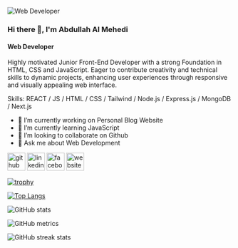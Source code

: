 ![Web Developer](https://i.ibb.co.com/nNkkmkFs/programming.jpg)

### Hi there 👋, I'm Abdullah Al Mehedi
#### Web Developer

Highly motivated Junior Front-End Developer with a strong Foundation in HTML, CSS and JavaScript. Eager to contribute creativity and technical skills to dynamic projects, enhancing user experiences through responsive and visually appealing web interface.

Skills: REACT / JS / HTML / CSS / Tailwind / Node.js / Express.js / MongoDB / Next.js

- 🔭 I’m currently working on Personal Blog Website 
- 🌱 I’m currently learning JavaScript 
- 👯 I’m looking to collaborate on Github 
- 💬 Ask me about Web Development 


[<img src='https://cdn.jsdelivr.net/npm/simple-icons@3.0.1/icons/github.svg' alt='github' height='40'>](https://github.com/Mehedi86)  [<img src='https://cdn.jsdelivr.net/npm/simple-icons@3.0.1/icons/linkedin.svg' alt='linkedin' height='40'>](https://www.linkedin.com/in/mahdi866/)  [<img src='https://cdn.jsdelivr.net/npm/simple-icons@3.0.1/icons/facebook.svg' alt='facebook' height='40'>](https://www.facebook.com/abdullah.almehedu.)  [<img src='https://cdn.jsdelivr.net/npm/simple-icons@3.0.1/icons/icloud.svg' alt='website' height='40'>](https://mehedi862.netlify.app/)  

[![trophy](https://github-profile-trophy.vercel.app/?username=Mehedi86)](https://github.com/ryo-ma/github-profile-trophy)

[![Top Langs](https://github-readme-stats.vercel.app/api/top-langs/?username=Mehedi86)](https://github.com/anuraghazra/github-readme-stats)

![GitHub stats](https://github-readme-stats.vercel.app/api?username=Mehedi86&show_icons=true&count_private=true)  

![GitHub metrics](https://metrics.lecoq.io/Mehedi86)  

![GitHub streak stats](https://streak-stats.demolab.com/?user=Mehedi86)  


